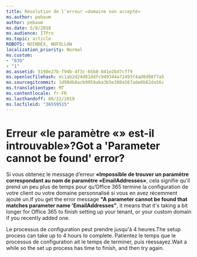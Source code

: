 ```yaml
---
title: Résolution de l’erreur «domaine non accepté»
ms.author: pebaum
author: pebaum
ms.date: 5/8/2018
ms.audience: ITPro
ms.topic: article
ROBOTS: NOINDEX, NOFOLLOW
localization_priority: Normal
ms.custom:
- "839"
- "1"
ms.assetid: 5190e27b-f94b-4f3c-b5b8-841e2bd7cff9
ms.openlocfilehash: ec1ab2d24d81ddfc949344a72493f4ad0d98f7a5
ms.sourcegitcommit: 1d98db8acb9959aba3b5e308a567ade6b62da56c
ms.translationtype: MT
ms.contentlocale: fr-FR
ms.lasthandoff: 08/22/2019
ms.locfileid: "36559515"
---
```

# <a name="got-a-parameter-cannot-be-found-error"></a><span data-ttu-id="348f9-102">Erreur «le paramètre «» est-il introuvable»?</span><span class="sxs-lookup"><span data-stu-id="348f9-102">Got a 'Parameter cannot be found' error?</span></span>

<span data-ttu-id="348f9-103">Si vous obtenez le message d’erreur **«Impossible de trouver un paramètre correspondant au nom de paramètre «EmailAddresses»**, cela signifie qu’il prend un peu plus de temps pour qu’Office 365 termine la configuration de votre client ou votre domaine personnalisé si vous en avez récemment ajouté un.</span><span class="sxs-lookup"><span data-stu-id="348f9-103">If you get the error message **"A parameter cannot be found that matches parameter name 'EmailAddresses"**, it means that it's taking a bit longer for Office 365 to finish setting up your tenant, or your custom domain if you recently added one.</span></span>
  
<span data-ttu-id="348f9-104">Le processus de configuration peut prendre jusqu'à 4 heures.</span><span class="sxs-lookup"><span data-stu-id="348f9-104">The setup process can take up to 4 hours to complete.</span></span> <span data-ttu-id="348f9-105">Patientez le temps que le processus de configuration ait le temps de terminer, puis réessayez.</span><span class="sxs-lookup"><span data-stu-id="348f9-105">Wait a while so the set up process has time to finish, and then try again.</span></span>
  